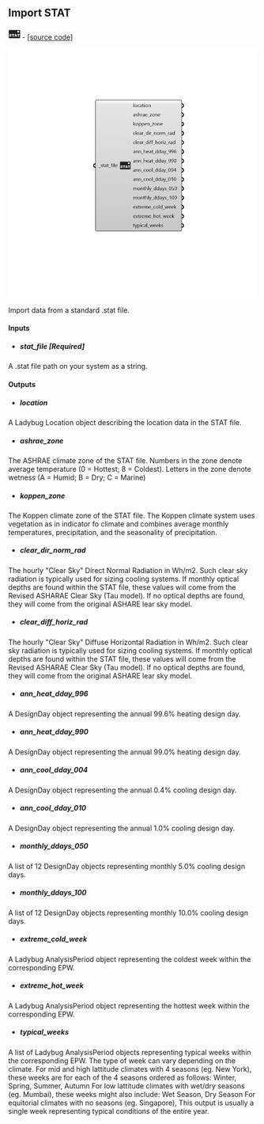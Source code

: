 ## Import STAT
![](../../images/icons/Import_STAT.png) - [[source code]](https://github.com/ladybug-tools/ladybug-grasshopper/blob/master/ladybug_grasshopper/src//LB%20Import%20STAT.py)

![](../../images/components/Import_STAT.png)

Import data from a standard .stat file.
 



#### Inputs
* ##### stat_file [Required]
A .stat file path on your system as a string. 

#### Outputs
* ##### location
A Ladybug Location object describing the location data in the STAT file. 
* ##### ashrae_zone
The ASHRAE climate zone of the STAT file. Numbers in the zone denote average temperature (0 = Hottest; 8 = Coldest). Letters in the zone denote wetness (A = Humid; B = Dry; C = Marine) 
* ##### koppen_zone
The Koppen climate zone of the STAT file. The Koppen climate system uses vegetation as in indicator fo climate and combines average monthly temperatures, precipitation, and the seasonality of precipitation. 
* ##### clear_dir_norm_rad
The hourly "Clear Sky" Direct Normal Radiation in Wh/m2. Such clear sky radiation is typically used for sizing cooling systems. If monthly optical depths are found within the STAT file, these values will come from the Revised ASHARAE Clear Sky (Tau model). If no optical depths are found, they will come from the original ASHARE lear sky model. 
* ##### clear_diff_horiz_rad
The hourly "Clear Sky" Diffuse Horizontal Radiation in Wh/m2. Such clear sky radiation is typically used for sizing cooling systems. If monthly optical depths are found within the STAT file, these values will come from the Revised ASHARAE Clear Sky (Tau model). If no optical depths are found, they will come from the original ASHARE lear sky model. 
* ##### ann_heat_dday_996
A DesignDay object representing the annual 99.6% heating design day. 
* ##### ann_heat_dday_990
A DesignDay object representing the annual 99.0% heating design day. 
* ##### ann_cool_dday_004
A DesignDay object representing the annual 0.4% cooling design day. 
* ##### ann_cool_dday_010
A DesignDay object representing the annual 1.0% cooling design day. 
* ##### monthly_ddays_050
A list of 12 DesignDay objects representing monthly 5.0% cooling design days. 
* ##### monthly_ddays_100
A list of 12 DesignDay objects representing monthly 10.0% cooling design days. 
* ##### extreme_cold_week
A Ladybug AnalysisPeriod object representing the coldest week within the corresponding EPW. 
* ##### extreme_hot_week
A Ladybug AnalysisPeriod object representing the hottest week within the corresponding EPW. 
* ##### typical_weeks
A list of Ladybug AnalysisPeriod objects representing typical weeks within the corresponding EPW. The type of week can vary depending on the climate. 
For mid and high lattitude climates with 4 seasons (eg. New York), these weeks are for each of the 4 seasons ordered as follows: Winter, Spring, Summer, Autumn 
For low lattitude climates with wet/dry seasons (eg. Mumbai), these weeks might also include: Wet Season, Dry Season 
For equitorial climates with no seasons (eg. Singapore), This output is usually a single week representing typical conditions of the entire year. 